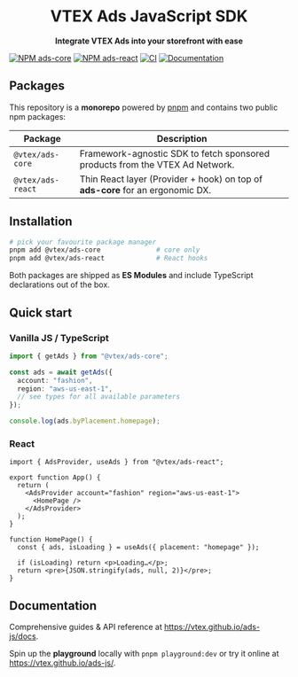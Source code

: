 <div align="center">
  <h1>VTEX Ads JavaScript SDK</h1>
  <p>
    <strong>Integrate VTEX Ads into your storefront with ease</strong>
  </p>
  <p>
  </p>
</div>

<!-- prettier-ignore-start -->
[![NPM ads-core](https://img.shields.io/npm/v/@vtex/ads-core?label=ads-core%20npm)](https://ad-server.vtex.systems/swagger-ui/)
[![NPM ads-react](https://img.shields.io/npm/v/@vtex/ads-react?label=ads-core%20npm)](https://ad-server.vtex.systems/swagger-ui/)
[![CI](https://github.com/vtex/ads-js/actions/workflows/ci.yml/badge.svg)](https://github.com/vtex/ads-js/actions/workflows/ci.yml)
[![Documentation](https://img.shields.io/badge/documentation-blue)](https://vtex.github.io/ads-js/)
<!-- prettier-ignore-end -->

## Packages

This repository is a **monorepo** powered by [pnpm](https://pnpm.io/) and contains two public npm packages:

| Package           | Description                                                                    |
| ----------------- | ------------------------------------------------------------------------------ |
| `@vtex/ads-core`  | Framework-agnostic SDK to fetch sponsored products from the VTEX Ad Network.   |
| `@vtex/ads-react` | Thin React layer (Provider + hook) on top of **ads-core** for an ergonomic DX. |

## Installation

```bash
# pick your favourite package manager
pnpm add @vtex/ads-core              # core only
pnpm add @vtex/ads-react             # React hooks
```

Both packages are shipped as **ES Modules** and include TypeScript declarations out of the box.

## Quick start

### Vanilla JS / TypeScript

```ts
import { getAds } from "@vtex/ads-core";

const ads = await getAds({
  account: "fashion",
  region: "aws-us-east-1",
  // see types for all available parameters
});

console.log(ads.byPlacement.homepage);
```

### React

```tsx
import { AdsProvider, useAds } from "@vtex/ads-react";

export function App() {
  return (
    <AdsProvider account="fashion" region="aws-us-east-1">
      <HomePage />
    </AdsProvider>
  );
}

function HomePage() {
  const { ads, isLoading } = useAds({ placement: "homepage" });

  if (isLoading) return <p>Loading…</p>;
  return <pre>{JSON.stringify(ads, null, 2)}</pre>;
}
```

## Documentation

Comprehensive guides & API reference at <https://vtex.github.io/ads-js/docs>.

Spin up the **playground** locally with `pnpm playground:dev` or try it online
at <https://vtex.github.io/ads-js/>.
